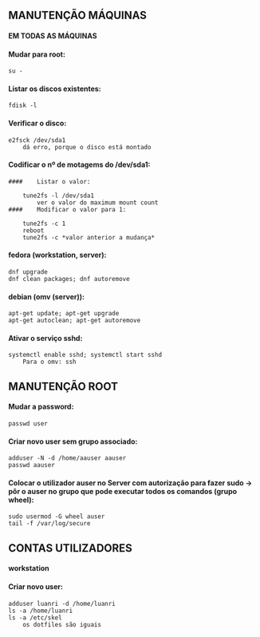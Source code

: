 ## MANUTENÇÃO MÁQUINAS
#### EM TODAS AS MÁQUINAS

#### Mudar para root:

	su -

#### Listar os discos existentes:

	fdisk -l

#### Verificar o disco:

	e2fsck /dev/sda1
		dá erro, porque o disco está montado

#### Codificar o nº de motagems do /dev/sda1:
	#### 	Listar o valor:
	
		tune2fs -l /dev/sda1
			ver o valor do maximum mount count
	#### 	Modificar o valor para 1:
	
		tune2fs -c 1
		reboot					
		tune2fs -c *valor anterior a mudança*

#### fedora (workstation, server):

    dnf upgrade
    dnf clean packages; dnf autoremove

#### debian (omv (server)):

    apt-get update; apt-get upgrade
    apt-get autoclean; apt-get autoremove

#### Ativar o serviço sshd:

	systemctl enable sshd; systemctl start sshd
		Para o omv: ssh



## MANUTENÇÃO ROOT

#### Mudar a password:

    passwd user

#### Criar novo user sem grupo associado:

    adduser -N -d /home/aauser aauser
    passwd aauser

#### Colocar o utilizador auser no Server com autorização para fazer sudo -> pôr o auser no grupo que pode executar todos os comandos (grupo wheel):

	sudo usermod -G wheel auser
	tail -f /var/log/secure



## CONTAS UTILIZADORES
#### workstation
#### Criar novo user:

	adduser luanri -d /home/luanri
	ls -a /home/luanri
	ls -a /etc/skel
	    os dotfiles são iguais

